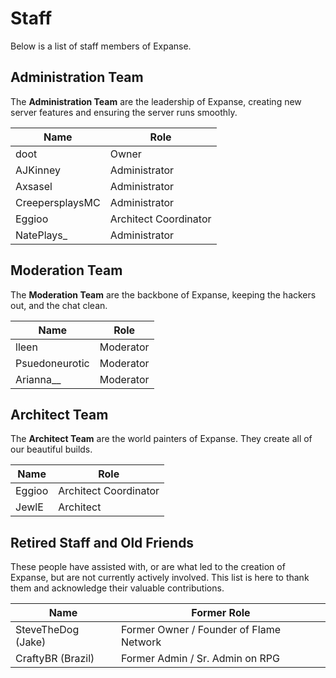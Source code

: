 # Staff

Below is a list of staff members of Expanse.

## Administration Team

The __Administration Team__ are the leadership of Expanse, creating new server features and ensuring the server runs smoothly.

| Name            | Role                          |
| --------------- | ----------------------------- |
| doot            | Owner                         |
| AJKinney        | Administrator                 |
| Axsasel         | Administrator                 |
| CreepersplaysMC | Administrator                 |
| Eggioo          | Architect Coordinator         |
| NatePlays_      | Administrator                 |

## Moderation Team

The __Moderation Team__ are the backbone of Expanse, keeping the hackers out, and the chat clean.

| Name           | Role      |
| -------------- | --------- |
| lleen          | Moderator |
| Psuedoneurotic | Moderator |
| Arianna__      | Moderator |

## Architect Team

The __Architect Team__ are the world painters of Expanse. They create all of our beautiful builds.

| Name   | Role                  |
| ------ | --------------------- |
| Eggioo | Architect Coordinator |
| JewlE  | Architect             |

## Retired Staff and Old Friends

These people have assisted with, or are what led to the creation of Expanse, but are not currently actively involved. This list is here to thank them and acknowledge their valuable contributions.

| Name               | Former Role                             |
| ------------------ | --------------------------------------- |
| SteveTheDog (Jake) | Former Owner / Founder of Flame Network |
| CraftyBR (Brazil)  | Former Admin / Sr. Admin on RPG         |